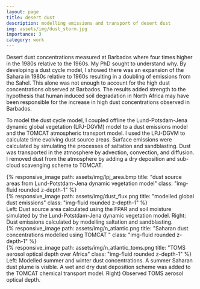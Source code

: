 ```yaml
---
layout: page
title: desert dust
description: modelling emissions and transport of desert dust    
img: assets/img/dust_storm.jpg
importance: 3
category: work
---
```


Desert dust concentrations measured at Barbados where four times higher in the 1980s relative to the 1960s. My PhD sought to understand why. By developing a dust cycle model, I showed there was an expansion of the Sahara in 1980s relative to 1960s resulting in a doubling of emissions from the Sahel. This alone was not enough to account for the high dust concentrations observed at Barbados. The results added strength to the hypothesis that human induced soil degradation in North Africa may have been responsible for the increase in high dust concentrations observed in Barbados. 

To model the dust cycle model, I coupled offline the Lund-Potsdam-Jena dynamic global vegetation (LPJ-DGVM) model to a dust emissions model and the TOMCAT atmospheric transport model. I used the LPJ-DGVM to calculate time evolving dust source areas. Surface emissions were calculated by simulating the processes of saltation and sandblasting. Dust was transported in the atmosphere by advection, convection, and diffusion.  I removed dust from the atmosphere by adding a dry deposition and sub-cloud scavenging scheme to TOMCAT. 


<div class="row">
    <div class="col-sm mt-3 mt-md-0">
        {% responsive_image path: assets/img/lpj_area.bmp title: "dust source areas from Lund-Potstdam-Jena dynamic vegetation model" class: "img-fluid rounded z-depth-1" %}
    </div>
    <div class="col-sm mt-3 mt-md-0">
        {% responsive_image path: assets/img/dust_flux.png title: "modelled global dust emissions" class: "img-fluid rounded z-depth-1" %}
    </div>   
</div>
<div class="caption">
    Left: Dust source area calculated using the FPAR and soil moisture simulated by the Lund-Potstdam-Jena dynamic vegetation model. Right: Dust emissions calculated by modelling saltation and sandblasting. 
</div>


<div class="row">
    <div class="col-sm mt-3 mt-md-0">
        {% responsive_image path: assets/img/n_atlantic.png title: "Saharan dust concentrations modelled using TOMCAT " class: "img-fluid rounded z-depth-1" %}
    </div>
    <div class="col-sm mt-3 mt-md-0">
        {% responsive_image path: assets/img/n_atlantic_toms.png title: "TOMS aerosol optical depth over Africa" class: "img-fluid rounded z-depth-1" %}
    </div>   
</div>
<div class="caption">
    Left: Modelled summer and winter dust concentrations. A summer Saharan dust plume is visible. A wet and dry dust deposition scheme was added to the TOMCAT chemical transport model. Right) Observed TOMS aerosol optical depth.   
</div>






